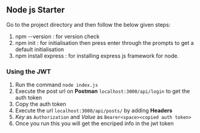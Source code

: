 ## Node js Starter

Go to the project directory and then follow the below given steps:

1. npm --version : for version check
2. npm init : for initialisation then press enter through the prompts to get a default initialisation
3. npm install express : for installing express js framework for node.

### Using the JWT

1. Run the command `node index.js`
2. Execute the post url on **Postman** `localhost:3000/api/login` to get the auth token
3. Copy the auth token
4. Execute the url `localhost:3000/api/posts/` by adding **Headers**
5. _Key_ as `Authorization` and _Value_ as `Bearer<space><copied auth token>`
6. Once you run this you will get the encriped info in the jwt token
